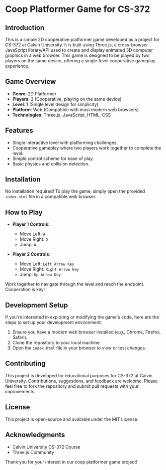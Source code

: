 # Coop Platformer Game for CS-372

## Introduction

This is a simple 2D cooperative platformer game developed as a project for CS-372 at Calvin University. It is built using Three.js, a cross-browser JavaScript library/API used to create and display animated 3D computer graphics in a web browser. This game is designed to be played by two players on the same device, offering a single-level cooperative gameplay experience.

## Game Overview

- **Genre**: 2D Platformer
- **Players**: 2 (Cooperative, playing on the same device)
- **Level**: 1 (Single level design for simplicity)
- **Platform**: Web (Compatible with most modern web browsers)
- **Technologies**: Three.js, JavaScript, HTML, CSS

## Features

- Single interactive level with platforming challenges.
- Cooperative gameplay where two players work together to complete the level.
- Simple control scheme for ease of play.
- Basic physics and collision detection.

## Installation

No installation required! To play the game, simply open the provided `index.html` file in a compatible web browser.

## How to Play

- **Player 1 Controls**:
  - Move Left: `A`
  - Move Right: `D`
  - Jump: `W`

- **Player 2 Controls**:
  - Move Left: `Left Arrow Key`
  - Move Right: `Right Arrow Key`
  - Jump: `Up Arrow Key`

Work together to navigate through the level and reach the endpoint. Cooperation is key!

## Development Setup

If you're interested in exploring or modifying the game's code, here are the steps to set up your development environment:

1. Ensure you have a modern web browser installed (e.g., Chrome, Firefox, Safari).
2. Clone the repository to your local machine.
3. Open the `index.html` file in your browser to view or test changes.

## Contributing

This project is developed for educational purposes for CS-372 at Calvin University. Contributions, suggestions, and feedback are welcome. Please feel free to fork the repository and submit pull requests with your improvements.

## License

This project is open-source and available under the MIT License.

## Acknowledgments

- Calvin University CS-372 Course
- Three.js Community

Thank you for your interest in our coop platformer game project!
